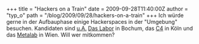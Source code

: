 +++
title = "Hackers on a Train"
date = 2009-09-28T11:40:00Z
author = "typ_o"
path = "/blog/2009/09/28/hackers-on-a-train"
+++
Ich würde gerne in der Aufbauphase einige Hackerspaces in der "Umgebung"
besuchen. Kandidaten sind
[u.A.](http://hackerspaces.org/wiki/List_of_Hacker_Spaces) [Das
Labor](http://das-labor.org/) in Bochum, das
[C4](https://koeln.ccc.de/c4/index.xml) in Köln und das
[Metalab](http://metalab.at/) in Wien. Will wer mitkommen?
